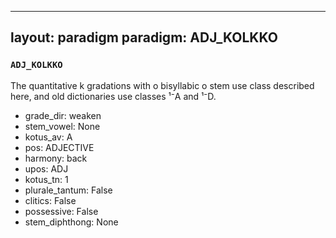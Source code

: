
---
layout: paradigm
paradigm: ADJ_KOLKKO
---
### ` ADJ_KOLKKO `

The quantitative k gradations with o bisyllabic o stem use class described here, and old dictionaries use classes ¹⁻A and ¹⁻D.
* grade_dir: weaken
* stem_vowel: None
* kotus_av: A
* pos: ADJECTIVE
* harmony: back
* upos: ADJ
* kotus_tn: 1
* plurale_tantum: False
* clitics: False
* possessive: False
* stem_diphthong: None
